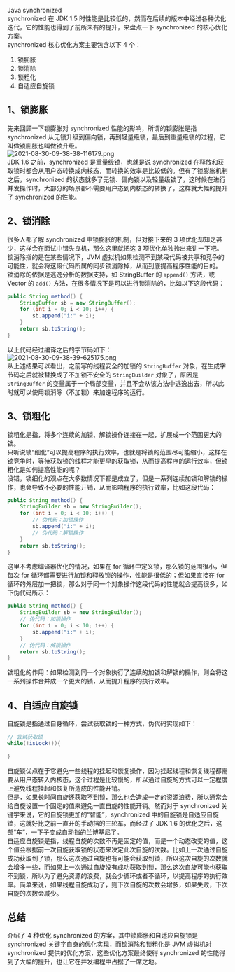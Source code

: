 Java synchronized<br />synchronized 在 JDK 1.5 时性能是比较低的，然而在后续的版本中经过各种优化迭代，它的性能也得到了前所未有的提升，来盘点一下 synchronized 的核心优化方案。<br />synchronized 核心优化方案主要包含以下 4 个：

1. 锁膨胀
2. 锁消除
3. 锁粗化
4. 自适应自旋锁
<a name="rxirf"></a>
## 1、锁膨胀
先来回顾一下锁膨胀对 synchronized 性能的影响，所谓的锁膨胀是指 synchronized 从无锁升级到偏向锁，再到轻量级锁，最后到重量级锁的过程，它叫做锁膨胀也叫做锁升级。<br />![2021-08-30-09-38-38-116179.png](https://cdn.nlark.com/yuque/0/2021/png/396745/1630287599747-7236c792-d76e-4586-a424-1406c9fb1b37.png#clientId=u88b34a47-81d6-4&from=ui&id=u5349190a&originHeight=357&originWidth=1080&originalType=binary&ratio=1&size=115769&status=done&style=shadow&taskId=uf79d475f-dd03-4665-a876-70149839708)<br />JDK 1.6 之前，synchronized 是重量级锁，也就是说 synchronized 在释放和获取锁时都会从用户态转换成内核态，而转换的效率是比较低的。但有了锁膨胀机制之后，synchronized 的状态就多了无锁、偏向锁以及轻量级锁了，这时候在进行并发操作时，大部分的场景都不需要用户态到内核态的转换了，这样就大幅的提升了 synchronized 的性能。
<a name="FcHea"></a>
## 2、锁消除
很多人都了解 synchronized 中锁膨胀的机制，但对接下来的 3 项优化却知之甚少，这样会在面试中错失良机，那么这里就把这 3 项优化单独拎出来讲一下吧。<br />锁消除指的是在某些情况下，JVM 虚拟机如果检测不到某段代码被共享和竞争的可能性，就会将这段代码所属的同步锁消除掉，从而到底提高程序性能的目的。<br />锁消除的依据是逃逸分析的数据支持，如 StringBuffer 的 `append()` 方法，或 Vector 的 `add()` 方法，在很多情况下是可以进行锁消除的，比如以下这段代码：
```java
public String method() {
    StringBuffer sb = new StringBuffer();
    for (int i = 0; i < 10; i++) {
        sb.append("i:" + i);
    }
    return sb.toString();
}
```
以上代码经过编译之后的字节码如下：<br />![2021-08-30-09-38-39-625175.png](https://cdn.nlark.com/yuque/0/2021/png/396745/1630287599783-311123e4-659f-4119-b7bf-0a81ff1fd7f4.png#clientId=u88b34a47-81d6-4&from=ui&id=NEIFp&originHeight=533&originWidth=1080&originalType=binary&ratio=1&size=176065&status=done&style=none&taskId=u6fe8ceeb-6bd1-493b-975b-322d3be14f8)<br />从上述结果可以看出，之前写的线程安全的加锁的 `StringBuffer` 对象，在生成字节码之后就被替换成了不加锁不安全的 `StringBuilder` 对象了，原因是 `StringBuffer` 的变量属于一个局部变量，并且不会从该方法中逃逸出去，所以此时就可以使用锁消除（不加锁）来加速程序的运行。
<a name="jo5vA"></a>
## 3、锁粗化
锁粗化是指，将多个连续的加锁、解锁操作连接在一起，扩展成一个范围更大的锁。<br />只听说锁“细化”可以提高程序的执行效率，也就是将锁的范围尽可能缩小，这样在锁竞争时，等待获取锁的线程才能更早的获取锁，从而提高程序的运行效率，但锁粗化是如何提高性能的呢？<br />没错，锁细化的观点在大多数情况下都是成立了，但是一系列连续加锁和解锁的操作，也会导致不必要的性能开销，从而影响程序的执行效率，比如这段代码：
```java
public String method() {
    StringBuilder sb = new StringBuilder();
    for (int i = 0; i < 10; i++) {
        // 伪代码：加锁操作
        sb.append("i:" + i);
        // 伪代码：解锁操作
    }
    return sb.toString();
}
```
这里不考虑编译器优化的情况，如果在 for 循环中定义锁，那么锁的范围很小，但每次 for 循环都需要进行加锁和释放锁的操作，性能是很低的；但如果直接在 for 循环的外层加一把锁，那么对于同一个对象操作这段代码的性能就会提高很多，如下伪代码所示：
```java
public String method() {
    StringBuilder sb = new StringBuilder();
    // 伪代码：加锁操作
    for (int i = 0; i < 10; i++) {
        sb.append("i:" + i);
    }
    // 伪代码：解锁操作
    return sb.toString();
}
```
锁粗化的作用：如果检测到同一个对象执行了连续的加锁和解锁的操作，则会将这一系列操作合并成一个更大的锁，从而提升程序的执行效率。
<a name="Hwj2B"></a>
## 4、自适应自旋锁
自旋锁是指通过自身循环，尝试获取锁的一种方式，伪代码实现如下：
```java
// 尝试获取锁
while(!isLock()){
    
}
```
自旋锁优点在于它避免一些线程的挂起和恢复操作，因为挂起线程和恢复线程都需要从用户态转入内核态，这个过程是比较慢的，所以通过自旋的方式可以一定程度上避免线程挂起和恢复所造成的性能开销。<br />但是，如果长时间自旋还获取不到锁，那么也会造成一定的资源浪费，所以通常会给自旋设置一个固定的值来避免一直自旋的性能开销。然而对于 synchronized 关键字来说，它的自旋锁更加的“智能”，synchronized 中的自旋锁是自适应自旋锁，这就好比之前一直开的手动挡的三轮车，而经过了 JDK 1.6 的优化之后，这部“车”，一下子变成自动挡的兰博基尼了。<br />自适应自旋锁是指，线程自旋的次数不再是固定的值，而是一个动态改变的值，这个值会根据前一次自旋获取锁的状态来决定此次自旋的次数。比如上一次通过自旋成功获取到了锁，那么这次通过自旋也有可能会获取到锁，所以这次自旋的次数就会增多一些，而如果上一次通过自旋没有成功获取到锁，那么这次自旋可能也获取不到锁，所以为了避免资源的浪费，就会少循环或者不循环，以提高程序的执行效率。简单来说，如果线程自旋成功了，则下次自旋的次数会增多，如果失败，下次自旋的次数会减少。
<a name="FpG9e"></a>
## 总结
介绍了 4 种优化 synchronized 的方案，其中锁膨胀和自适应自旋锁是 synchronized 关键字自身的优化实现，而锁消除和锁粗化是 JVM 虚拟机对 synchronized 提供的优化方案，这些优化方案最终使得 synchronized 的性能得到了大幅的提升，也让它在并发编程中占据了一席之地。
